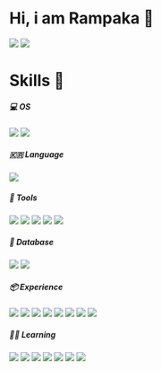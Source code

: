 # Hi, i am Rampaka 🤩

<a href="https://discordapp.com/users/435841275632287745" target="_blank"><img src="https://img.shields.io/badge/Rampaka-5865F2?style=for-the-badge&logo=discord&logoColor=FFFFFF"/></a>
<a href="https://github.com/Rampaka" target="_blank"><img src="https://img.shields.io/badge/Rampaka-181717?style=for-the-badge&logo=github&logoColor=FFFFFF"/></a>

<!-- <a href="mailto:cccaatt@icloud.com" target="_blank"><img src="https://img.shields.io/badge/cccaatt@icloud.com-000000?style=for-the-badge&logo=apple&logoColor=FFFFFF"/></a> -->

# Skills 🔭

##### 💻 OS  
<a><img src="https://img.shields.io/badge/mac OS-000000?style=for-the-badge&logo=macOS&logoColor=FFFFFF"/></a>
<a><img src="https://img.shields.io/badge/Windows-0078D6?style=for-the-badge&logo=windows&logoColor=FFFFFF"/></a>

##### 🇰🇷 Language  
<a><img src="https://img.shields.io/badge/Python-3776AB?style=for-the-badge&logo=python&logoColor=FFFFFF"/></a> 

##### 🔧 Tools   
<a><img src="https://img.shields.io/badge/Blender-F5792A?style=for-the-badge&logo=blender&logoColor=FFFFFF"/></a>
<a><img src="https://img.shields.io/badge/Photoshop-31A8FF?style=for-the-badge&logo=adobephotoshop&logoColor=FFFFFF"/></a>
<a><img src="https://img.shields.io/badge/After Effects-9999FF?style=for-the-badge&logo=adobeaftereffects&logoColor=FFFFFF"/></a>
<a><img src="https://img.shields.io/badge/Visual Studio Code-007ACC?style=for-the-badge&logo=visualstudiocode&logoColor=FFFFFF"/></a>
<a><img src="https://img.shields.io/badge/Visual Studio-5C2D91?style=for-the-badge&logo=visualstudio&logoColor=FFFFFF"/></a>

##### 📰 Database  
<a><img src="https://img.shields.io/badge/sqlite-003B57?style=for-the-badge&logo=sqlite&logoColor=FFFFFF"/></a>
<a><img src="https://img.shields.io/badge/MongoDB-47A248?style=for-the-badge&logo=mongoDB&logoColor=FFFFFF"/></a>

##### 📦 Experience  
<a><img src="https://img.shields.io/badge/Ubuntu-E95420?style=for-the-badge&logo=ubuntu&logoColor=FFFFFF"/></a>
<a><img src="https://img.shields.io/badge/C Sharp-239120?style=for-the-badge&logo=csharp&logoColor=FFFFFF"/></a>
<a><img src="https://img.shields.io/badge/Arduino-00979D?style=for-the-badge&logo=arduino&logoColor=FFFFFF"/></a>
<a><img src="https://img.shields.io/badge/css3-1572B6?style=for-the-badge&logo=css3&logoColor=FFFFFF"/></a>
<a><img src="https://img.shields.io/badge/JavaScript-F7DF1E?style=for-the-badge&logo=JavaScript&logoColor=FFFFFF"/></a>
<a><img src="https://img.shields.io/badge/HTML5-E34F26?style=for-the-badge&logo=html5&logoColor=FFFFFF"/></a>
<a><img src="https://img.shields.io/badge/node.js-339933?style=for-the-badge&logo=node.js&logoColor=FFFFFF"/></a>
<a><img src="https://img.shields.io/badge/filezilla-BF0000?style=for-the-badge&logo=filezilla&logoColor=FFFFFF"/></a>

##### 🧑‍💻 Learning  
<a><img src="https://img.shields.io/badge/mac OS-000000?style=for-the-badge&logo=macOS&logoColor=FFFFFF"/></a>
<a><img src="https://img.shields.io/badge/Blender-F5792A?style=for-the-badge&logo=blender&logoColor=FFFFFF"/></a>
<a><img src="https://img.shields.io/badge/React-61DAFB?style=for-the-badge&logo=React&logoColor=FFFFFF"/></a>
<a><img src="https://img.shields.io/badge/TypeScript-3178C6?style=for-the-badge&logo=TypeScript&logoColor=FFFFFF"/></a>
<a><img src="https://img.shields.io/badge/JavaScript-F7DF1E?style=for-the-badge&logo=JavaScript&logoColor=FFFFFF"/></a>
<a><img src="https://img.shields.io/badge/HTML5-E34F26?style=for-the-badge&logo=html5&logoColor=FFFFFF"/></a>
<a><img src="https://img.shields.io/badge/css3-1572B6?style=for-the-badge&logo=css3&logoColor=FFFFFF"/></a>


